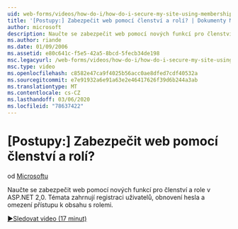 ```yaml
---
uid: web-forms/videos/how-do-i/how-do-i-secure-my-site-using-membership-and-roles
title: '[Postupy:] Zabezpečit web pomocí členství a rolí? | Dokumenty Microsoft'
author: microsoft
description: Naučte se zabezpečit web pomocí nových funkcí pro členství a role v ASP.NET 2,0. Témata zahrnují registraci uživatelů, obnovení hesla a omezení...
ms.author: riande
ms.date: 01/09/2006
ms.assetid: e80c641c-f5e5-42a5-8bcd-5fecb34de198
msc.legacyurl: /web-forms/videos/how-do-i/how-do-i-secure-my-site-using-membership-and-roles
msc.type: video
ms.openlocfilehash: c8582e47ca9f4025b56acc0ae8dfed7cdf40532a
ms.sourcegitcommit: e7e91932a6e91a63e2e46417626f39d6b244a3ab
ms.translationtype: MT
ms.contentlocale: cs-CZ
ms.lasthandoff: 03/06/2020
ms.locfileid: "78637422"
---
```

# <a name="how-do-i-secure-my-site-using-membership-and-roles"></a>[Postupy:] Zabezpečit web pomocí členství a rolí?

od [Microsoftu](https://github.com/microsoft)

Naučte se zabezpečit web pomocí nových funkcí pro členství a role v ASP.NET 2,0. Témata zahrnují registraci uživatelů, obnovení hesla a omezení přístupu k obsahu s rolemi.

[&#9654;Sledovat video (17 minut)](https://channel9.msdn.com/Blogs/ASP-NET-Site-Videos/how-do-i-secure-my-site-using-membership-and-roles)
